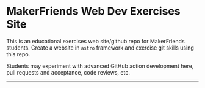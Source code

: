 # MakerFriends Web Dev Exercises Site

This is an educational exercises web site/github repo for MakerFriends students. Create a website in `astro` framework and exercise git skills using this repo. 

Students may experiment with advanced GitHub action development here, pull requests and acceptance, code reviews, etc.

---
